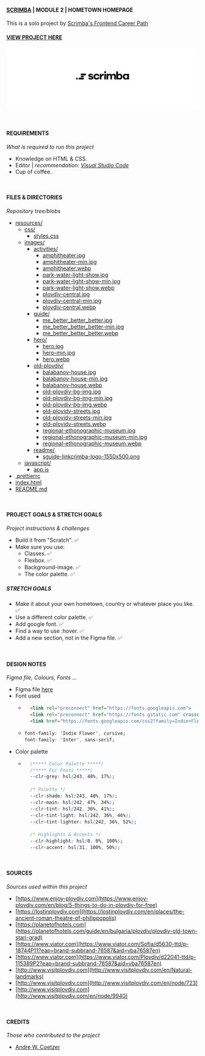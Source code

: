#### [SCRIMBA](https://scrimba.com "SCrimba's website") | MODULE 2 | HOMETOWN HOMEPAGE

This is a solo project by [Scrimba's Frontend Career Path](https://scrimba.com/learn/frontend "Scrimba's frontend career path web page")

#### [VIEW PROJECT HERE]()

![Scrimba Logo](./resources/images/readme/scrimba-logo-1550x500.png "Scrimba Logo")

<br>

#### REQUIREMENTS
_What is required to run this project_

* Knowledge on HTML & CSS.
* Editor | _recommendation: [Visual Studio Code](https://code.visualstudio.com/ "Visual Studio Code Website")_
* Cup of coffee.

<br>

#### FILES & DIRECTORIES
_Repository tree/blobs_

* [resources/](./resources/)
    * [css/](./resources/css/)
        * [styles.css](./resources/css/styles.css)
    * [images/](./resources/images/)
        * [activities/](./resources/images/activities/)
            * [amphitheater.jpg](./resources/images/activities/amphitheater.jpg)
            * [amphitheater-min.jpg](./resources/images/activities/amphitheater-min.jpg.jpg)
            * [amphitheater.webp](./resources/images/activities/amphitheater.webp)
            * [park-water-light-show.jpg](./resources/images/activities/park-water-light-show.jpg)
            * [park-water-light-show-min.jpg](./resources/images/activities/park-water-light-show-min.jpg.jpg)
            * [park-water-light-show.webp](./resources/images/activities/park-water-light-show.webp)
            * [plovdiv-central.jpg](./resources/images/activities/plovdiv-central.jpg)
            * [plovdiv-central-min.jpg](./resources/images/activities/plovdiv-central-min.jpg)
            * [plovdiv-central.webp](./resources/images/activities/plovdiv-central.webp)
        * [guide/](./resources/images/guide/)
            * [me_better_better_better.jpg](./resources/images/guide/me_better_better_better.jpg)
            * [me_better_better_better-min.jpg](./resources/images/guide/me_better_better_better-min.jpg)
            * [me_better_better_better.webp](./resources/images/guide/me_better_better_better.webp)
        * [hero/](./resources/images/hero/)
            * [hero.jpg](./resources/images/hero/hero.jpg)
            * [hero-min.jpg](./resources/images/hero/hero.jpg)
            * [hero.webp](./resources/images/hero/hero.webp)
        * [old-plovdiv/](./resources/images/old-plovdiv/)
            * [balabanov-house.jpg](./resources/images/old-plovdiv/balabanov-house.jpg)
            * [balabanov-house-min.jpg](./resources/images/old-plovdiv/balabanov-house-min.jpg)
            * [balabanov-house.webp](./resources/images/old-plovdiv/balabanov-house.webp)
            * [old-plovdiv-bg-img.jpg](./resources/images/old-plovdiv/old-plovdiv-bg-img.jpg)
            * [old-plovdiv-bg-img-min.jpg](./resources/images/old-plovdiv/old-plovdiv-bg-img-min.jpg)
            * [old-plovdiv-bg-img.webp](./resources/images/old-plovdiv/old-plovdiv-bg-img.webp)
            * [old-plovidv-streets.jpg](./resources/images/old-plovdiv/old-plovidv-streets.jpg)
            * [old-plovidv-streets-min.jpg](./resources/images/old-plovdiv/old-plovidv-streets-min.jpg)
            * [old-plovidv-streets.webp](./resources/images/old-plovdiv/old-plovidv-streets.jpg)
            * [regional-ethonographic-museum.jpg](./resources/images/old-plovdiv/regional-ethonographic-museum.jpg)
            * [regional-ethonographic-museum-min.jpg](./resources/images/old-plovdiv/regional-ethonographic-museum-min.jpg)
            * [regional-ethonographic-museum.webp](./resources/images/old-plovdiv/regional-ethonographic-museum.webp)
        * [readme/](./resources/images/readme/)
            * [sguide-linkcrimba-logo-1550x500.png](./resources/images/readme/scrimba-logo-1550x500.png)
    * [javascript/](./resources/javascript/)
        * [app.js](./resources/javascript/app.js)
* [.prettierrc](./.prettierrc)
* [index.html](./index.html)
* [README.md](./README.md)

<br>

#### PROJECT GOALS & STRETCH GOALS
_Project instructions & challenges_

* Build it from "Scratch". ✅
* Make sure you use:
    * Classes. ✅
    * Flexbox. ✅
    * Background-image. ✅
    * The color palette. ✅

##### STRETCH GOALS

* Make it about your own hometown, country or whatever place you like. ✅
* Use a different color palette. ✅
* Add google font. ✅
* Find a way to use :hover. ✅
* Add a new section, not in the Figma file. ✅

<br>

#### DESIGN NOTES
_Figma file, Colours, Fonts ..._

* Figma file [here](https://www.figma.com/file/2QuGfAOcHaZJ6aHXfuamnK/Hometown-Homepage?node-id=0-1&t=WtumGk6qv89yGCUR-0)
* Font used 
    * ```html
        <link rel="preconnect" href="https://fonts.googleapis.com">
        <link rel="preconnect" href="https://fonts.gstatic.com" crossorigin>
        <link href="https://fonts.googleapis.com/css2?family=Indie+Flower&family=Inter:wght@400;500;700&display=swap" rel="stylesheet">
        ```

    *   ```css
        font-family: 'Indie Flower', cursive;
        font-family: 'Inter', sans-serif;
        ```
* Color palette
    * ```css
        /***** Color Palette *****/
        /***** For Fonts *****/
        --clr-grey: hsl(243, 48%, 17%);

        /* Palette */
        --clr-shade: hsl(243, 48%, 17%);
        --clr-main: hsl(242, 47%, 34%);
        --clr-tint: hsl(242, 36%, 41%);
        --clr-tint-light: hsl(242, 36%, 46%);
        --clr-tint-lighter: hsl(242, 36%, 52%);

        /* Highlights & Accents */
        --clr-highlight: hsl(0, 0%, 100%);
        --clr-accent: hsl(31, 100%, 50%);
      ```        


<br>

#### SOURCES
_Sources used within this project_

* [https://www.enjoy-plovdiv.com](https://www.enjoy-plovdiv.com/en/blog/5-things-to-do-in-plovdiv-for-free)
* [https://lostinplovdiv.com](https://lostinplovdiv.com/en/places/the-ancient-roman-theatre-of-philippopolis)
* [https://planetofhotels.com](https://planetofhotels.com/guide/en/bulgaria/plovdiv/plovdiv-old-town-stari-grad)
* [https://www.viator.com](https://www.viator.com/Sofia/d5630-ttd/p-18744P11?eap=brand-subbrand-76587&aid=vba76587en)
* [https://www.viator.com](https://www.viator.com/Plovdiv/d22041-ttd/p-115389P2?eap=brand-subbrand-76587&aid=vba76587en)
* [http://www.visitplovdiv.com](http://www.visitplovdiv.com/en/Natural-landmarks)
* [http://www.visitplovdiv.com](http://www.visitplovdiv.com/en/node/723)
* [http://www.visitplovdiv.com](http://www.visitplovdiv.com/en/node/9940)

<br>

#### CREDITS
_Those who contributed to the project_

* [Andre W. Coetzer](https://github.com/awcoetzer)

<br>

